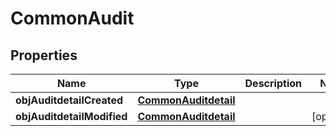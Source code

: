 

# CommonAudit

## Properties

Name | Type | Description | Notes
------------ | ------------- | ------------- | -------------
**objAuditdetailCreated** | [**CommonAuditdetail**](CommonAuditdetail.md) |  | 
**objAuditdetailModified** | [**CommonAuditdetail**](CommonAuditdetail.md) |  |  [optional]




